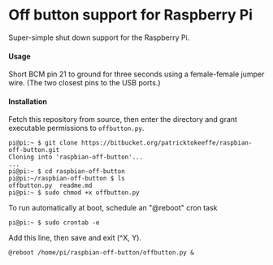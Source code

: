 Off button support for Raspberry Pi
===================================

Super-simple shut down support for the Raspberry Pi. 

#### Usage

Short BCM pin 21 to ground for three seconds using a female-female jumper wire.
(The two closest pins to the USB ports.)

#### Installation

Fetch this repository from source, then enter the directory and grant executable
permissions to `offbutton.py`. 

````
pi@pi:~ $ git clone https://bitbucket.org/patricktokeeffe/raspbian-off-button.git
Cloning into 'raspbian-off-button'...
...
pi@pi:~ $ cd raspbian-off-button
pi@pi:~/raspbian-off-button $ ls
offbutton.py  readme.md
pi@pi:~ $ sudo chmod +x offbutton.py
````

To run automatically at boot, schedule an "@reboot" cron task 

````
pi@pi:~ $ sudo crontab -e
````

Add this line, then save and exit (^X, Y).

````
@reboot /home/pi/raspbian-off-button/offbutton.py &
````

